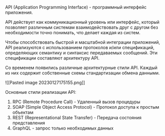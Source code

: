 API (Application Programming Interface) - программный интерфейс приложения.

API действует как коммуникационный уровень или интерфейс, который позволяет различным системам взаимодействовать друг с другом без необходимости точно понимать, что делает каждая из систем.

Чтобы способствовать быстрой и масштабной интеграции приложений, API реализуются с использованием протоколов и/или спецификаций, определяющих семантику и синтаксис передаваемых сообщений. Эти спецификации составляют архитектуру API.

Со временем появились различные архитектурные стили API. Каждый из них содержит собственные схемы стандартизации обмена данными.

![[Pasted image 20230127175155.png]]

Основные стили реализации API:
1) RPC (Remote Procedure Call) - Удаленный вызов процедуры
2) SOAP (Simple Object Access Protocol) - Протокол доступа к простым объектам
3) REST (Representational State Transfer) - Передача состояния представления
4) GraphQL - запрос только необходимых данных
